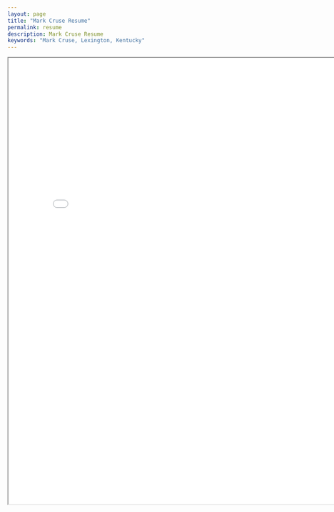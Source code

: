 ```yaml
---
layout: page
title: "Mark Cruse Resume"
permalink: resume
description: Mark Cruse Resume
keywords: "Mark Cruse, Lexington, Kentucky"
---
```

<iframe src="/resume.pdf" width="800px" height="1000px"></iframe>
